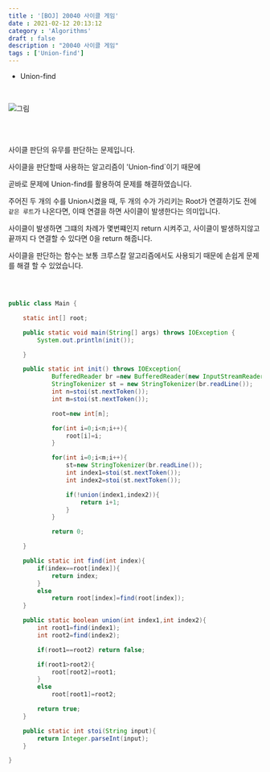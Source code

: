 ```yaml
---
title : '[BOJ] 20040 사이클 게임'
date : 2021-02-12 20:13:12
category : 'Algorithms'
draft : false
description : "20040 사이클 게임"
tags : ['Union-find']
---
```


* Union-find


<br/>

![그림](https://user-images.githubusercontent.com/57346393/107841679-3e58e280-6e00-11eb-887f-08173845160e.png)

<br/>


<br/>

사이클 판단의 유무를 판단하는 문제입니다.

사이클을 판단할때 사용하는 알고리즘이 'Union-find`이기 때문에

곧바로 문제에 Union-find를 활용하여 문제를 해결하였습니다.

주어진 두 개의 수를 Union시켰을 때, 두 개의 수가 가리키는 Root가 연결하기도 전에 `같은 루트`가 나온다면, 이때 연결을 하면 사이클이 발생한다는 의미입니다.

사이클이 발생하면 그떄의 차례가 몇번쨰인지 return 시켜주고, 사이클이 발생하지않고 끝까지 다 연결할 수 있다면 0을 return 해줍니다.

사이클을 판단하는 함수는 보통 크루스칼 알고리즘에서도 사용되기 때문에 손쉽게 문제를 해결 할 수 있었습니다.

<br/>



```java

public class Main {

    static int[] root;

    public static void main(String[] args) throws IOException {
        System.out.println(init());

    }

    public static int init() throws IOException{
            BufferedReader br =new BufferedReader(new InputStreamReader(System.in));
            StringTokenizer st = new StringTokenizer(br.readLine());
            int n=stoi(st.nextToken());
            int m=stoi(st.nextToken());

            root=new int[n];

            for(int i=0;i<n;i++){
                root[i]=i;
            }

            for(int i=0;i<m;i++){
                st=new StringTokenizer(br.readLine());
                int index1=stoi(st.nextToken());
                int index2=stoi(st.nextToken());

                if(!union(index1,index2)){
                    return i+1;
                }
            }

            return 0;

    }

    public static int find(int index){
        if(index==root[index]){
            return index;
        }
        else
            return root[index]=find(root[index]);
    }

    public static boolean union(int index1,int index2){
        int root1=find(index1);
        int root2=find(index2);

        if(root1==root2) return false;

        if(root1>root2){
            root[root2]=root1;
        }
        else
            root[root1]=root2;

        return true;
    }

    public static int stoi(String input){
        return Integer.parseInt(input);
    }

}

```